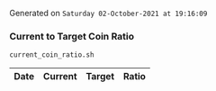 Generated on `Saturday 02-October-2021 at 19:16:09`

### Current to Target Coin Ratio
`current_coin_ratio.sh`

Date|Current|Target|Ratio
---|---|---|---
